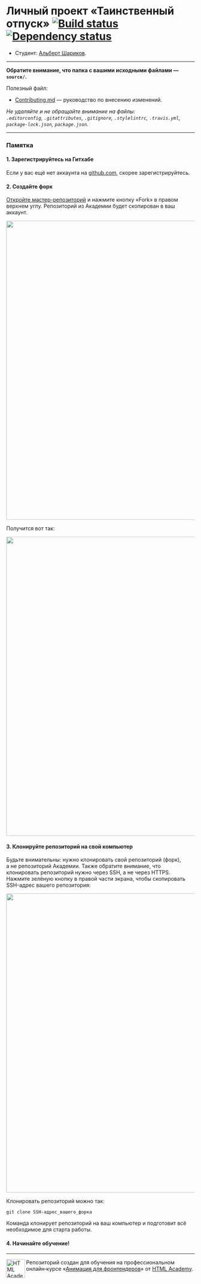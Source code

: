 # Личный проект «Таинственный отпуск» [![Build status][travis-image]][travis-url] [![Dependency status][dependency-image]][dependency-url]

* Студент: [Альберт Шариков](https://up.htmlacademy.ru/animation/1/user/61579).

---

**Обратите внимание, что папка с вашими исходными файлами — `source/`.**

Полезный файл:

- [Contributing.md](Contributing.md) — руководство по внесению изменений.

_Не удаляйте и не обращайте внимание на файлы:_<br>
_`.editorconfig`, `.gitattributes`, `.gitignore`, `.stylelintrc`, `.travis.yml`, `package-lock.json`, `package.json`._

---

### Памятка

#### 1. Зарегистрируйтесь на Гитхабе

Если у вас ещё нет аккаунта на [github.com](https://github.com/join), скорее зарегистрируйтесь.

#### 2. Создайте форк

[Откройте мастер-репозиторий](https://github.com/htmlacademy-animation/61579-magic-vacation-1) и нажмите кнопку «Fork» в правом верхнем углу. Репозиторий из Академии будет скопирован в ваш аккаунт.

<img width="800" alt="" src="https://user-images.githubusercontent.com/8537950/80361146-1efcc300-8889-11ea-8aec-b03aa0dc5958.png">

Получится вот так:

<img width="800" alt="" src="https://user-images.githubusercontent.com/8537950/80361174-2de37580-8889-11ea-9908-ae62e62a21f2.png">

#### 3. Клонируйте репозиторий на свой компьютер

Будьте внимательны: нужно клонировать свой репозиторий (форк), а не репозиторий Академии. Также обратите внимание, что клонировать репозиторий нужно через SSH, а не через HTTPS. Нажмите зелёную кнопку в правой части экрана, чтобы скопировать SSH-адрес вашего репозитория:

<img width="800" alt="" src="https://user-images.githubusercontent.com/8537950/80361179-30de6600-8889-11ea-854d-d803465e4f59.png">

Клонировать репозиторий можно так:

```
git clone SSH-адрес_вашего_форка
```

Команда клонирует репозиторий на ваш компьютер и подготовит всё необходимое для старта работы.

#### 4. Начинайте обучение!

---

<a href="https://htmlacademy.ru/intensive/animation"><img align="left" width="50" height="50" alt="HTML Academy" src="https://up.htmlacademy.ru/static/img/intensive/htmlcss/logo-for-github-2.png"></a>

Репозиторий создан для обучения на профессиональном онлайн‑курсе «[Анимация для фронтендеров](https://htmlacademy.ru/intensive/animation)» от [HTML Academy](https://htmlacademy.ru).

[travis-image]: https://travis-ci.com/htmlacademy-animation/61579-magic-vacation-1.svg?branch=master
[travis-url]: https://travis-ci.com/htmlacademy-animation/61579-magic-vacation-1
[dependency-image]: https://david-dm.org/htmlacademy-animation/61579-magic-vacation-1/dev-status.svg?style=flat-square
[dependency-url]: https://david-dm.org/htmlacademy-animation/61579-magic-vacation-1?type=dev
